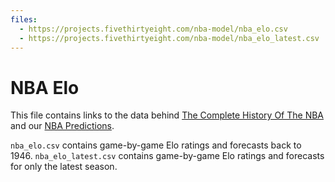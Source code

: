 ```yaml
---
files:
  - https://projects.fivethirtyeight.com/nba-model/nba_elo.csv
  - https://projects.fivethirtyeight.com/nba-model/nba_elo_latest.csv
---
```

# NBA Elo

This file contains links to the data behind [The Complete History Of The NBA](https://projects.fivethirtyeight.com/complete-history-of-the-nba/) and our [NBA Predictions](https://projects.fivethirtyeight.com/2018-nba-predictions/).

`nba_elo.csv` contains game-by-game Elo ratings and forecasts back to 1946.
`nba_elo_latest.csv` contains game-by-game Elo ratings and forecasts for only the latest season.